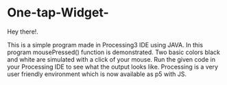 # One-tap-Widget-
Hey there!.

This is a simple program made in Processing3 IDE using JAVA.
In this program mousePressed() function is demonstrated.
Two basic colors black and white are simulated with a click of your mouse.
Run the given code in your Processing IDE to see what the output looks like.
Processing is a very user friendly environment which is now available as p5 with JS.
